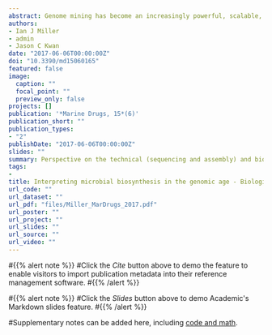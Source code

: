 ```yaml
---
abstract: Genome mining has become an increasingly powerful, scalable, and economically accessible tool for the study of natural product biosynthesis and drug discovery. However, there remain important biological and practical problems that can complicate or obscure biosynthetic analysis in genomic and metagenomic sequencing projects. Here, we focus on limitations of available technology as well as computational and experimental strategies to overcome them. We review the unique challenges and approaches in the study of symbiotic and uncultured systems, as well as those associated with biosynthetic gene cluster (BGC) assembly and product prediction. Finally, to explore sequencing parameters that affect the recovery and contiguity of large and repetitive BGCs assembled de novo, we simulate Illumina and PacBio sequencing of the Salinispora tropica genome focusing on assembly of the salinilactam (slm) BGC.
authors:
- Ian J Miller
- admin
- Jason C Kwan
date: "2017-06-06T00:00:00Z"
doi: "10.3390/md15060165"
featured: false
image:
  caption: ""
  focal_point: ""
  preview_only: false
projects: []
publication: '*Marine Drugs, 15*(6)'
publication_short: ""
publication_types:
- "2"
publishDate: "2017-06-06T00:00:00Z"
slides: ""
summary: Perspective on the technical (sequencing and assembly) and biological (genome architecture) aspects of microbial biosynthesis.
tags:
- 
title: Interpreting microbial biosynthesis in the genomic age - Biological and practical considerations
url_code: ""
url_dataset: ""
url_pdf: "files/Miller_MarDrugs_2017.pdf"
url_poster: ""
url_project: ""
url_slides: ""
url_source: ""
url_video: ""
---
```


#{{% alert note %}}
#Click the *Cite* button above to demo the feature to enable visitors to import publication metadata into their reference management software.
#{{% /alert %}}

#{{% alert note %}}
#Click the *Slides* button above to demo Academic's Markdown slides feature.
#{{% /alert %}}

#Supplementary notes can be added here, including [code and math](https://sourcethemes.com/academic/docs/writing-markdown-latex/).
